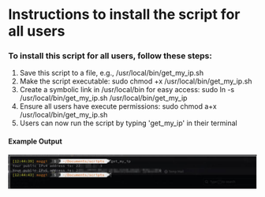 # Instructions to install the script for all users

### To install this script for all users, follow these steps:
1. Save this script to a file, e.g., /usr/local/bin/get_my_ip.sh
2. Make the script executable: sudo chmod +x /usr/local/bin/get_my_ip.sh
3. Create a symbolic link in /usr/local/bin for easy access:
   sudo ln -s /usr/local/bin/get_my_ip.sh /usr/local/bin/get_my_ip
4. Ensure all users have execute permissions: sudo chmod a+x /usr/local/bin/get_my_ip.sh
5. Users can now run the script by typing 'get_my_ip' in their terminal

#### Example Output

![whatismyip example output screenshot](whatismyip.jpg)

